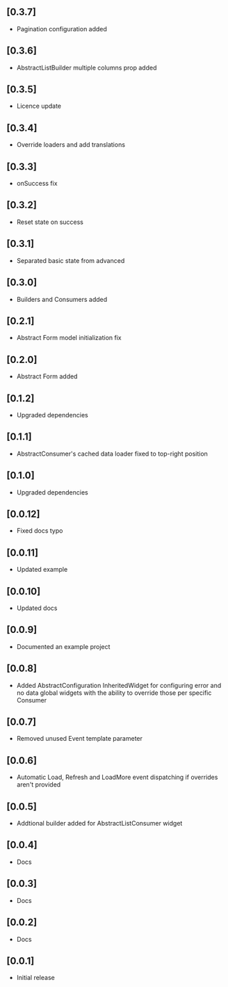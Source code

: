 ## [0.3.7] 
* Pagination configuration added

## [0.3.6] 
* AbstractListBuilder multiple columns prop added

## [0.3.5] 
* Licence update

## [0.3.4] 
* Override loaders and add translations

## [0.3.3] 
* onSuccess fix

## [0.3.2] 
* Reset state on success

## [0.3.1] 
* Separated basic state from advanced

## [0.3.0] 
* Builders and Consumers added

## [0.2.1] 
* Abstract Form model initialization fix 

## [0.2.0] 
* Abstract Form added 

## [0.1.2] 
* Upgraded dependencies

## [0.1.1] 
* AbstractConsumer's cached data loader fixed to top-right position

## [0.1.0] 
* Upgraded dependencies

## [0.0.12] 
* Fixed docs typo

## [0.0.11] 
* Updated example

## [0.0.10] 
* Updated docs

## [0.0.9] 
* Documented an example project

## [0.0.8] 
* Added AbstractConfiguration InheritedWidget for configuring error and no data global widgets with the ability to override those per specific Consumer

## [0.0.7] 
* Removed unused Event template parameter

## [0.0.6] 
* Automatic Load, Refresh and LoadMore event dispatching if overrides aren't provided

## [0.0.5] 
* Addtional builder added for AbstractListConsumer widget

## [0.0.4] 
* Docs

## [0.0.3] 
* Docs

## [0.0.2] 
* Docs

## [0.0.1] 
* Initial release
